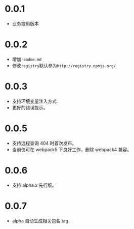 # 0.0.1

- 业务投用版本

# 0.0.2

- 增加`readme.md`
- 修改`registry`默认参为`http://registry.npmjs.org/`

# 0.0.3

- 支持环境变量注入方式.
- 更好的错误提示。

# 0.0.5

- 支持远程查询 404 时首次发布。
- 当前仅可在 webpack5 下良好工作，删除 webpack4 兼容。

# 0.0.6

- 支持 alpha.x 先行版。

# 0.0.7

- alpha 自动生成相关包名 tag.
